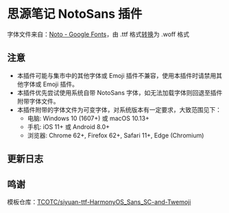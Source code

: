 # 思源笔记 NotoSans 插件

字体文件来自：[Noto - Google Fonts](https://fonts.google.com/noto)，由 .ttf 格式[转换](https://cloudconvert.com/ttf-to-woff)为 .woff 格式

## 注意

- 本插件可能与集市中的其他字体或 Emoji 插件不兼容，使用本插件时请禁用其他字体或 Emoji 插件。
- 本插件优先尝试使用系统自带 NotoSans 字体，如无法加载字体则回退至插件附带字体文件。
- 本插件附带的字体文件为可变字体，对系统版本有一定要求，大致范围见下：
  - 电脑: Windows 10 (1607+) 或 macOS 10.13+
  - 手机: iOS 11+ 或 Android 8.0+
  - 浏览器: Chrome 62+, Firefox 62+, Safari 11+, Edge (Chromium)

## 更新日志

## 鸣谢

模板仓库：[TCOTC/siyuan-ttf-HarmonyOS_Sans_SC-and-Twemoji](https://github.com/TCOTC/siyuan-ttf-HarmonyOS_Sans_SC-and-Twemoji)
